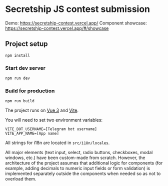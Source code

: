# Secretship JS contest submission

Demo: https://secretship-contest.vercel.app/
Component showcase: https://secretship-contest.vercel.app/#/showcase

## Project setup

```
npm install
```

### Start dev server

```
npm run dev
```

### Build for production

```
npm run build
```

The project runs on [Vue 3](https://v3.vuejs.org/) and [Vite](https://vitejs.dev).

You will need to set two environment variables:

```
VITE_BOT_USERNAME=[Telegram bot username]
VITE_APP_NAME=[App name]
```

All strings for i18n are located in `src/i18n/locales`.

All major elements (text input, select, radio buttons, checkboxes, modal windows, etc.) have been custom-made from
scratch. However, the architecture of the project assumes that additional logic for components (for example, adding
decimals to numeric input fields or form validation) is implemented separately outside the components when needed so as not to overload
them.
